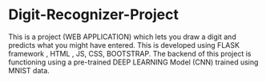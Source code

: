 # Digit-Recognizer-Project
This is a project (WEB APPLICATION) which lets you draw a digit and predicts what you might have entered. This is developed using FLASK framework , HTML , JS, CSS, BOOTSTRAP. The backend of this project is functioning using a pre-trained DEEP LEARNING Model (CNN) trained using MNIST data.
